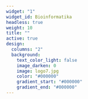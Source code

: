 ```yaml
---
widget: "1"
widget_id: Bioinformatika
headless: true
weight: 10
title: ""
active: true
design:
  columns: "2"
  background:
    text_color_light: false
    image_darken: 0
    image: logo7.jpg
    color: "#000000"
    gradient_start: "#000000"
    gradient_end: "#000000"
---
```

